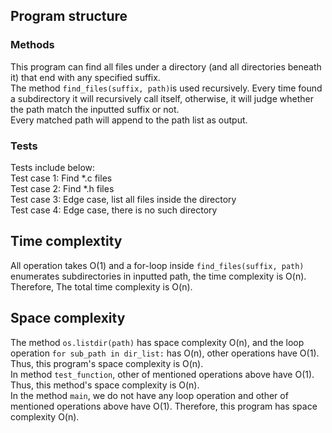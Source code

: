 ## Program structure
### Methods
This program can find all files under a directory (and all directories beneath it) that end with any specified suffix.   
The method `find_files(suffix, path)`is used recursively. Every time found a subdirectory it will recursively call itself, otherwise, it will judge whether the path match the inputted suffix or not.  
Every matched path will append to the path list as output.  

### Tests
Tests include below:  
Test case 1: Find *.c files  
Test case 2: Find *.h files  
Test case 3: Edge case, list all files inside the directory  
Test case 4: Edge case, there is no such directory  

## Time complextity
All operation takes O(1) and a for-loop inside `find_files(suffix, path)` enumerates subdirectories in inputted path, the time complexity is O(n).  
Therefore, The total time complexity is O(n).

## Space complexity  
The method `os.listdir(path)` has space complexity O(n), and the loop operation `for sub_path in dir_list:` has O(n), other operations have O(1). Thus, this program's space complexity is O(n).  
In method `test_function`, other of mentioned operations above have O(1). Thus, this method's space complexity is O(n).  
In the method `main`, we do not have any loop operation and other of mentioned operations above have O(1). Therefore, this program has space complexity O(n).
